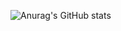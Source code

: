 ![Anurag's GitHub stats](https://github-readme-stats.vercel.app/api?username=nadakhader04&show_icons=true)
